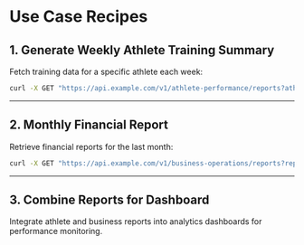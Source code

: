 # Use Case Recipes

## 1. Generate Weekly Athlete Training Summary
Fetch training data for a specific athlete each week:
```bash
curl -X GET "https://api.example.com/v1/athlete-performance/reports?athlete_id=650e8400-e29b-41d4-a716-446655440001&report_type=training_summary"
```

---

## 2. Monthly Financial Report
Retrieve financial reports for the last month:
```bash
curl -X GET "https://api.example.com/v1/business-operations/reports?report_type=financial_summary&limit=50"
```

---

## 3. Combine Reports for Dashboard
Integrate athlete and business reports into analytics dashboards for performance monitoring.

